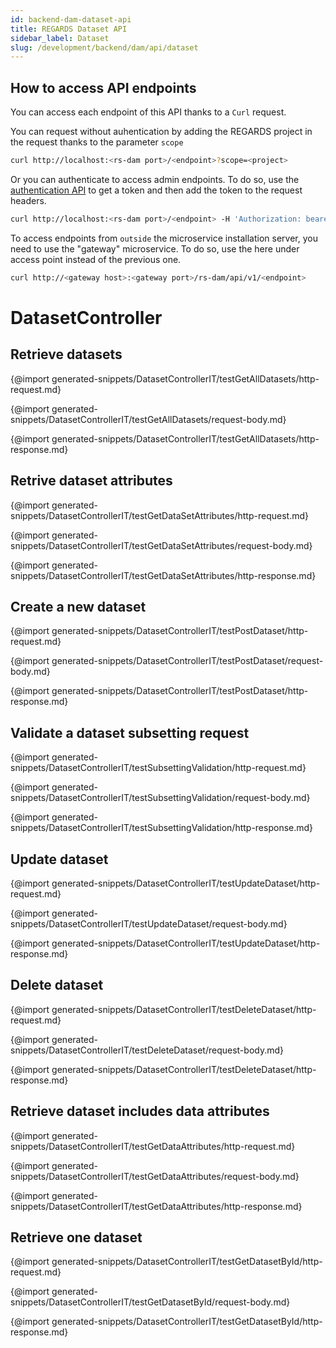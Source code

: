 ```yaml
---
id: backend-dam-dataset-api
title: REGARDS Dataset API
sidebar_label: Dataset
slug: /development/backend/dam/api/dataset
---
```



## How to access API endpoints

You can access each endpoint of this API thanks to a `Curl` request.

You can request without auhentication by adding the REGARDS project in the request thanks to the parameter `scope`
```bash
curl http://localhost:<rs-dam port>/<endpoint>?scope=<project>
```
Or you can authenticate to access admin endpoints. To do so, use the [authentication API](../../authentication/api) to get a token and then add the token to the request headers.

```bash
curl http://localhost:<rs-dam port>/<endpoint> -H 'Authorization: bearer <token>'
```

To access endpoints from `outside` the microservice installation server, you need to use the "gateway" microservice. To do so, use the here under access point instead of the previous one.

```bash
curl http://<gateway host>:<gateway port>/rs-dam/api/v1/<endpoint>
```

# DatasetController


## Retrieve datasets

{@import generated-snippets/DatasetControllerIT/testGetAllDatasets/http-request.md}

{@import generated-snippets/DatasetControllerIT/testGetAllDatasets/request-body.md}

{@import generated-snippets/DatasetControllerIT/testGetAllDatasets/http-response.md}

## Retrive dataset attributes

{@import generated-snippets/DatasetControllerIT/testGetDataSetAttributes/http-request.md}

{@import generated-snippets/DatasetControllerIT/testGetDataSetAttributes/request-body.md}

{@import generated-snippets/DatasetControllerIT/testGetDataSetAttributes/http-response.md}

## Create a new dataset

{@import generated-snippets/DatasetControllerIT/testPostDataset/http-request.md}

{@import generated-snippets/DatasetControllerIT/testPostDataset/request-body.md}

{@import generated-snippets/DatasetControllerIT/testPostDataset/http-response.md}

## Validate a dataset subsetting request

{@import generated-snippets/DatasetControllerIT/testSubsettingValidation/http-request.md}

{@import generated-snippets/DatasetControllerIT/testSubsettingValidation/request-body.md}

{@import generated-snippets/DatasetControllerIT/testSubsettingValidation/http-response.md}

## Update dataset

{@import generated-snippets/DatasetControllerIT/testUpdateDataset/http-request.md}

{@import generated-snippets/DatasetControllerIT/testUpdateDataset/request-body.md}

{@import generated-snippets/DatasetControllerIT/testUpdateDataset/http-response.md}

## Delete dataset

{@import generated-snippets/DatasetControllerIT/testDeleteDataset/http-request.md}

{@import generated-snippets/DatasetControllerIT/testDeleteDataset/request-body.md}

{@import generated-snippets/DatasetControllerIT/testDeleteDataset/http-response.md}

## Retrieve dataset includes data attributes

{@import generated-snippets/DatasetControllerIT/testGetDataAttributes/http-request.md}

{@import generated-snippets/DatasetControllerIT/testGetDataAttributes/request-body.md}

{@import generated-snippets/DatasetControllerIT/testGetDataAttributes/http-response.md}

## Retrieve one dataset

{@import generated-snippets/DatasetControllerIT/testGetDatasetById/http-request.md}

{@import generated-snippets/DatasetControllerIT/testGetDatasetById/request-body.md}

{@import generated-snippets/DatasetControllerIT/testGetDatasetById/http-response.md}
